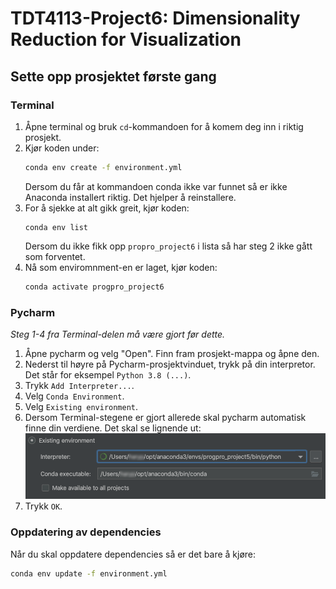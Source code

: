 # TDT4113-Project6: Dimensionality Reduction for Visualization

## Sette opp prosjektet første gang

### Terminal

1. Åpne terminal og bruk `cd`-kommandoen for å komem deg inn i riktig prosjekt.
2. Kjør koden under:
   ```bash
   conda env create -f environment.yml
   ```
   Dersom du får at kommandoen conda ikke var funnet så er ikke Anaconda installert riktig. Det hjelper å reinstallere.
3. For å sjekke at alt gikk greit, kjør koden:
   ```
   conda env list
   ```
   Dersom du ikke fikk opp `propro_project6` i lista så har steg 2 ikke gått som forventet.
4. Nå som enviromnment-en er laget, kjør koden:
   ```bash
   conda activate progpro_project6
   ```

### Pycharm

_Steg 1-4 fra Terminal-delen må være gjort før dette._

1. Åpne pycharm og velg "Open". Finn fram prosjekt-mappa og åpne den.
2. Nederst til høyre på Pycharm-prosjektvinduet, trykk på din interpretor. Det står for eksempel `Python 3.8 (...)`.
3. Trykk `Add Interpreter...`.
4. Velg `Conda Environment`.
5. Velg `Existing environment`.
6. Dersom Terminal-stegene er gjort allerede skal pycharm automatisk finne din verdiene. Det skal se lignende ut:
   ![Image of interpretor setup](media/interpretor_setup.png)
7. Trykk `OK`.

### Oppdatering av dependencies

Når du skal oppdatere dependencies så er det bare å kjøre:

```bash
conda env update -f environment.yml
```
